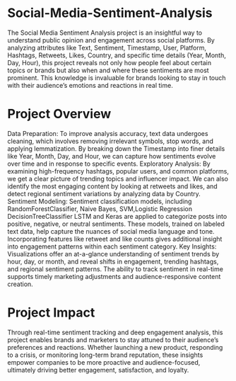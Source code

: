 # Social-Media-Sentiment-Analysis

The Social Media Sentiment Analysis project is an insightful way to understand public opinion and engagement across social platforms. By analyzing attributes like Text, Sentiment, Timestamp, User, Platform, Hashtags, Retweets, Likes, Country, and specific time details (Year, Month, Day, Hour), this project reveals not only how people feel about certain topics or brands but also when and where these sentiments are most prominent. This knowledge is invaluable for brands looking to stay in touch with their audience’s emotions and reactions in real time.

# Project Overview

Data Preparation:
To improve analysis accuracy, text data undergoes cleaning, which involves removing irrelevant symbols, stop words, and applying lemmatization. By breaking down the Timestamp into finer details like Year, Month, Day, and Hour, we can capture how sentiments evolve over time and in response to specific events.
Exploratory Analysis:
By examining high-frequency hashtags, popular users, and common platforms, we get a clear picture of trending topics and influencer impact. We can also identify the most engaging content by looking at retweets and likes, and detect regional sentiment variations by analyzing data by Country.
Sentiment Modeling:
Sentiment classification models, including RandomForestClassifier, Naive Bayes, SVM,Logistic Regression DecisionTreeClassifier LSTM and Keras are applied to categorize posts into positive, negative, or neutral sentiments. These models, trained on labeled text data, help capture the nuances of social media language and tone. Incorporating features like retweet and like counts gives additional insight into engagement patterns within each sentiment category.
Key Insights:
Visualizations offer an at-a-glance understanding of sentiment trends by hour, day, or month, and reveal shifts in engagement, trending hashtags, and regional sentiment patterns. The ability to track sentiment in real-time supports timely marketing adjustments and audience-responsive content creation.

# Project Impact
Through real-time sentiment tracking and deep engagement analysis, this project enables brands and marketers to stay attuned to their audience’s preferences and reactions. Whether launching a new product, responding to a crisis, or monitoring long-term brand reputation, these insights empower companies to be more proactive and audience-focused, ultimately driving better engagement, satisfaction, and loyalty.
